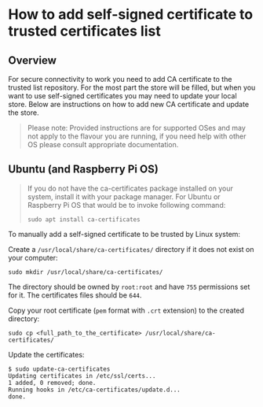 # How to add self-signed certificate to trusted certificates list

## Overview

For secure connectivity to work you need to add CA certificate to the trusted list repository.
For the most part the store will be filled, but when you want to use self-signed certificates you may need to update your local store.
Below are instructions on how to add new CA certificate and update the store.

> Please note: Provided instructions are for supported OSes and may not apply to the flavour you are running, if you need help with other OS please consult appropriate documentation.

## Ubuntu (and Raspberry Pi OS)

> If you do not have the ca-certificates package installed on your system, install it with your package manager. For Ubuntu or Raspberry Pi OS that would be to invoke following command:
>
> ```shell
> sudo apt install ca-certificates
> ```

To manually add a self-signed certificate to be trusted by Linux system:

Create a `/usr/local/share/ca-certificates/` directory if it does not exist on your computer:

```shell
sudo mkdir /usr/local/share/ca-certificates/
```

The directory should be owned by `root:root` and have `755` permissions set for it. The certificates files should be `644`.

Copy your root certificate (`pem` format with `.crt` extension) to the created directory:

```shell
sudo cp <full_path_to_the_certificate> /usr/local/share/ca-certificates/
```

Update the certificates:

```shell
$ sudo update-ca-certificates
Updating certificates in /etc/ssl/certs...
1 added, 0 removed; done.
Running hooks in /etc/ca-certificates/update.d...
done.
```

